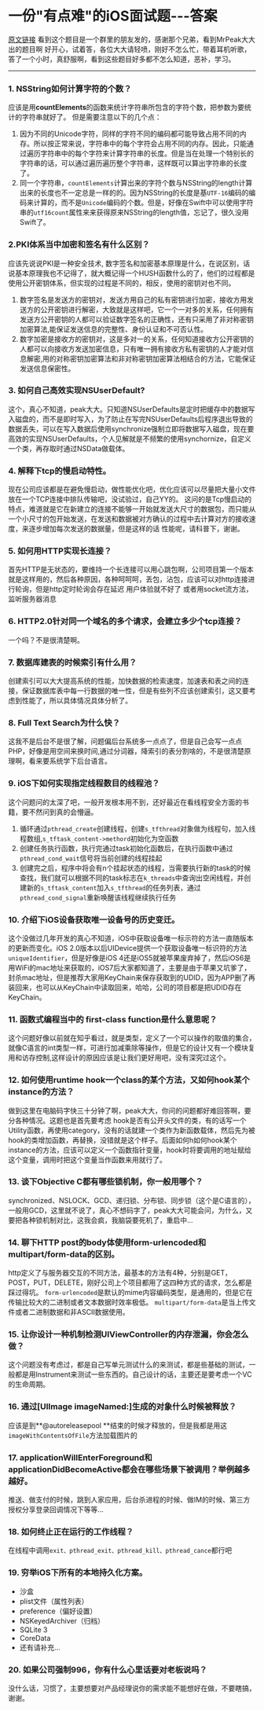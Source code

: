 # 一份"有点难"的iOS面试题---答案
[原文链接](https://zhuanlan.zhihu.com/p/22834934)
看到这个题目是一个群里的朋友发的，感谢那个兄弟，看到MrPeak大大出的题目啊 好开心，试着答，各位大大请轻喷，刚好不怎么忙，带着耳机听歌，答了一个小时，真舒服啊，看到这些题目好多都不怎么知道，恶补，学习。

---
### 1. NSString如何计算字符的个数？

应该是用**countElements**的函数来统计字符串所包含的字符个数，把参数为要统计的字符串就好了。
但是需要注意以下的几个点：
 1. 因为不同的Unicode字符，同样的字符不同的编码都可能导致占用不同的内存。所以按正常来说，字符串中的每个字符会占用不同的内存。因此，只能通过遍历字符串中的每个字符来计算字符串的长度。但是当在处理一个特别长的字符串的话，可以通过遍历遍历整个字符串，这样既可以算出字符串的长度了。
2. 同一个字符串，`countElements`计算出来的字符个数与NSString的length计算出来的长度也不一定总是一样的的。因为NSString的长度是基`UTF-16`编码的编码来计算的，而不是`Unicode`编码的个数。但是，好像在Swift中可以使用字符串的`utf16count`属性来来获得原来NSString的length值，忘记了，很久没用Swift了。

### 2.PKI体系当中加密和签名有什么区别？
应该先说说PKI是一种安全技术, 数字签名和加密基本原理是什么，在说区别，话说基本原理我也不记得了，就大概记得一个HUSH函数什么的了，他们的过程都是使用公开密钥体系，但实现的过程是不同的，相反，使用的密钥对也不同。
1. 数字签名是发送方的密钥对，发送方用自己的私有密钥进行加密，接收方用发送方的公开密钥进行解密，大致就是这样吧，它一个一对多的关系，任何拥有发送方公开密钥的人都可以验证数字签名的正确性，还有只采用了非对称密钥加密算法,能保证发送信息的完整性、身份认证和不可否认性。
2. 数字加密是接收方的密钥对，这是多对一的关系，任何知道接收方公开密钥的人都可以向接收方发送加密信息，只有唯一拥有接收方私有密钥的人才能对信息解密,用的对称密钥加密算法和非对称密钥加密算法相结合的方法，它能保证发送信息保密性。

### 3. 如何自己高效实现NSUserDefault?

这个，真心不知道，peak大大。只知道NSUserDefaults是定时把缓存中的数据写入磁盘的，而不是即时写入，为了防止在写完NSUserDefaults后程序退出导致的数据丢失，可以在写入数据后使用synchronize强制立即将数据写入磁盘，现在要高效的实现NSUserDefaults，个人见解就是不频繁的使用synchornize，自定义一个类，再存取时通过NSData做载体。

### 4. 解释下tcp的慢启动特性。

现在公司应该都是在避免慢启动，做性能优化吧，优化应该可以尽量把大量小文件放在一个TCP连接中排队传输吧，没试验过，自己YY的。
这问的是Tcp慢启动的特点，难道就是它在新建立的连接不能够一开始就发送大尺寸的数据包，而只能从一个小尺寸的包开始发送，在发送和数据被对方确认的过程中去计算对方的接收速度，来逐步增加每次发送的数据量，但是这样的话 性能呢，请科普下，谢谢。

### 5. 如何用HTTP实现长连接？

首先HTTP是无状态的，要维持一个长连接可以用心跳包啊，公司项目第一个版本就是这样用的，然后各种原因，各种呵呵呵，丢包，沾包，应该可以对http连接进行轮询，但是http定时轮询会存在延迟 用户体验就不好了 或者用socket流方法，监听服务器消息

### 6. HTTP2.0针对同一个域名的多个请求，会建立多少个tcp连接？

一个吗？不是很清楚啊。

### 7. 数据库建表的时候索引有什么用？

创建索引可以大大提高系统的性能，加快数据的检索速度，加速表和表之间的连接，保证数据库表中每一行数据的唯一性，但是有些列不应该创建索引，这又要考虑到性能了，所以具体情况具体分析了。

### 8. Full Text Search为什么快？

这我不是后台不是很了解，问题偏后台系统多一点点了，但是自己会写一点点PHP，好像是用空间来换时间,通过分词器，降索引的表分割啥的，不是很清楚原理啊，看来要系统学下后台语言。

### 9. iOS下如何实现指定线程数目的线程池？

这个问题问的太深了吧，一般开发根本用不到，还好最近在看线程安全方面的书籍，要不然问到真的会懵逼。
 1. 循环通过`pthread_create`创建线程，创建`s_tfthread`对象做为线程句，加入线程数组,`s_tftask_content->methord`初始化为空函数
 2. 创建任务执行函数，执行完通过task初始化函数后，在执行函数中通过`pthread_cond_wait`信号将当前创建的线程挂起
 3. 创建完之后，程序中将会有n个挂起状态的线程，当需要执行新的task的时候查找，我们就可以根据不同的task标志在`k_threads`中查询出空闲线程，并创建新的`s_tftask_content`加入`s_tfthread`的任务列表，通过`pthread_cond_signal`重新唤醒该线程继续执行任务
 
### 10. 介绍下iOS设备获取唯一设备号的历史变迁。

这个没做过几年开发的真心不知道，iOS中获取设备唯一标示符的方法一直随版本的更新而变化。iOS 2.0版本以后UIDevice提供一个获取设备唯一标识符的方法`uniqueIdentifier`，但是好像是iOS 4还是iOS5就被苹果废弃掉了，然后iOS6是用WiFi的mac地址来获取的，iOS7后大家都知道了，主要是由于苹果又坑爹了，封杀mac地址，但是推荐大家用KeyChain来保存获取到的UDID，因为APP删了再装回来，也可以从KeyChain中读取回来，哈哈，公司的项目都是把UDID存在KeyChain。

### 11. 函数式编程当中的 first-class function是什么意思呢？

这个问题好像以前就在知乎看过，就是类型，定义了一个可以操作的取值的集合，就像C语言的int类型一样，可进行加减乘除等操作，但是它的设计又有一个模块复用和访存控制,这样设计的原因应该是让我们更好用吧，没有深究过这个。

### 12. 如何使用runtime hook一个class的某个方法，又如何hook某个instance的方法？

做到这里在电脑码字快三十分钟了啊，peak大大，你问的问题都好难回答啊，要分各种情况。这题也是首先要考虑 hook是否有公开头文件的类，有的话写一个Utility函数，再使用category，没有的话就建一个类作为新函数载体，然后先为被hook的类增加函数，再替换，没错就是这个样子。后面如何h如何hook某个instance的方法，应该可以定义一个函数指针变量，hook时将要调用的地址赋给这个变量，调用时把这个变量当作函数来用就行了。

### 13. 谈下Objective C都有哪些锁机制，你一般用哪个？

synchronized、NSLOCK、GCD、递归锁、分布锁、同步锁（这个是C语言的），一般用GCD，这里就不说了，真心不想码字了，peak大大可能会问，为什么，又要把各种锁机制对比，这我会疯，我脑袋要死机了，重启中…

### 14. 聊下HTTP post的body体使用form-urlencoded和multipart/form-data的区别。

http定义了与服务器交互的不同方法，最基本的方法有4种，分别是GET，POST，PUT，DELETE，刚好公司上个项目都用了这四种方式的请求，怎么都是踩过得坑。
`form-urlencoded`是默认的mime内容编码类型，是通用的，但是它在传输比较大的二进制或者文本数据时效率极低。
`multipart/form-data`是当上传文件或者二进制数据和非ASCII数据使用。

### 15. 让你设计一种机制检测UIViewController的内存泄漏，你会怎么做？

这个问题没有考虑过，都是自己写单元测试什么的来测试，都是些基础的测试，一般都是用Instrument来测试一些东西的。自己设计的话，主要还是要考虑一个VC的生命周期。

### 16. 通过[UIImage imageNamed:]生成的对象什么时候被释放？

应该是到**@autoreleasepool **结束的时候才释放的，但是我都是用这`imageWithContentsOfFile`方法加载图片的

### 17. applicationWillEnterForeground和applicationDidBecomeActive都会在哪些场景下被调用？举例越多越好。

推送、做支付的时候，跳到人家应用，后台杀进程的时候、做IM的时候、第三方授权分享登录回调情况下等等...

### 18. 如何终止正在运行的工作线程？

在线程中调用`exit、pthread_exit、pthread_kill、pthread_cance`都行吧

### 19. 穷举iOS下所有的本地持久化方案。

- 沙盒
- plist文件（属性列表）
- preference（偏好设置）
- NSKeyedArchiver（归档）
- SQLite 3
- CoreData
- 还有请补充...

### 20. 如果公司强制996，你有什么心里话要对老板说吗？

没什么话，习惯了，主要想要对产品经理说你的需求能不能想好在做，不要瞎搞，谢谢。